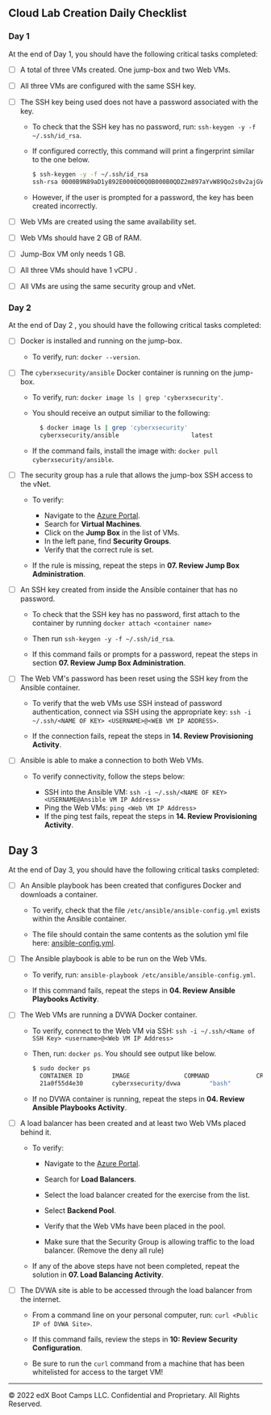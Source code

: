 ## Cloud Lab Creation Daily Checklist

### Day 1

At the end of Day 1, you should have the following critical tasks completed:

- [ ] A total of three VMs created. One jump-box and two Web VMs.

- [ ] All three VMs are configured with the same SSH key.

- [ ] The SSH key being used does not have a password associated with the key.

  - To check that the SSH key has no password, run: `ssh-keygen -y -f ~/.ssh/id_rsa`.

  - If configured correctly, this command will print a fingerprint similar to the one below.
    
    ```bash
    $ ssh-keygen -y -f ~/.ssh/id_rsa
    ssh-rsa 0000B9N89aD1y892E0000D0Q0B000B0QDZ2m897aYvW89Qo2s0v2ajGViQgxWw0i5nyE89O8989gRfJ10QHaQhnKxUBQPkTX6/9+ykv6mKqFQPl9g7M6Suo2ISfadt+QLbskqJ89Oa8SgKykDRgL/0fgm4kRFDrFZ0U0FX71+D028LZDPNIQkYEygZMo8q7Dixl0KLSq+uGahNK9DZhPqRO2qdhxVTU52uQ289H8989RF+Oy1RnqQh89DM7UjKZubUU0K6x50DpTmF9+gBIpy2UWbgQ5KItuK5187NXvw8i89ybSoIXEq/NiqEFSaBEUW6Q2xDdSYUKJx6nsaD4WVSnS89U9TTlWSW64F2OWIaujULPUL5GWx6vDITEVNwblLP
    ```

  - However, if the user is prompted for a password, the key has been created incorrectly.

- [ ] Web VMs are created using the same availability set.

- [ ] Web VMs should have 2 GB of RAM.

- [ ] Jump-Box VM only needs 1 GB.

- [ ] All three VMs should have 1 vCPU .

- [ ] All VMs are using the same security group and vNet.

### Day 2

At the end of Day 2 , you should have the following critical tasks completed:

- [ ] Docker is installed and running on the jump-box.
  
  - To verify, run: `docker --version`.

- [ ] The `cyberxsecurity/ansible` Docker container is running on the jump-box.

  - To verify, run: `docker image ls | grep 'cyberxsecurity'`.  

  - You should receive an output similiar to the following:

    ```bash
      $ docker image ls | grep 'cyberxsecurity'
      cyberxsecurity/ansible                    latest              30b40da30088        6 months ago       174MB

    ```
  - If the command fails, install the image with: `docker pull cyberxsecurity/ansible`.

- [ ] The security group has a rule that allows the jump-box SSH access to the vNet.

  - To verify:

    - Navigate to the [Azure Portal](https://portal.azure.com).
    - Search for **Virtual Machines**.
    - Click on the **Jump Box** in the list of VMs.
    - In the left pane, find **Security Groups**.
    - Verify that the correct rule is set.

  - If the rule is missing, repeat the steps in  **07. Review Jump Box Administration**.

- [ ] An SSH key created from inside the Ansible container that has no password.

   - To check that the SSH key has no password, first attach to the container by running `docker attach <container name>`
  
   - Then run `ssh-keygen -y -f ~/.ssh/id_rsa`.
  
   - If this command fails or prompts for a password, repeat the steps in section **07. Review Jump Box Administration**.


- [ ] The Web VM's password has been reset using the SSH key from the Ansible container.

   - To verify that the web VMs use SSH instead of password authentication, connect via SSH using the appropriate key: `ssh -i ~/.ssh/<NAME OF KEY> <USERNAME>@<WEB VM IP ADDRESS>`.

   - If the connection fails, repeat the steps in  **14. Review Provisioning Activity**.

- [ ] Ansible is able to make a connection to both Web VMs.

  - To verify connectivity, follow the steps below:

    - SSH into the Ansible VM: `ssh -i ~/.ssh/<NAME OF KEY> <USERNAME@Ansible VM IP Address>`
    - Ping the Web VMs: `ping <Web VM IP Address>`
    - If the ping test fails, repeat the steps in **14. Review Provisioning Activity**.

## Day 3

At the end of Day 3, you should have the following critical tasks completed:

- [ ] An Ansible playbook has been created that configures Docker and downloads a container.

    - To verify, check that the file `/etc/ansible/ansible-config.yml` exists within the Ansible container.

    - The file should contain the same contents as the solution yml file here: [ansible-config.yml](../3/Activities/03_Ansible_Playbooks/Solved/ansible-config.yml).

- [ ] The Ansible playbook is able to be run on the Web VMs.

    - To verify, run: `ansible-playbook /etc/ansible/ansible-config.yml`.

    - If this command fails, repeat the steps in  **04. Review Ansible Playbooks Activity**.

- [ ] The Web VMs are running a DVWA Docker container.

    - To verify, connect to the Web VM via SSH: `ssh -i ~/.ssh/<Name of SSH Key> <username>@<Web VM IP Address>`

    - Then, run: `docker ps`. You should see output like below.
      ```bash
      $ sudo docker ps
        CONTAINER ID        IMAGE               COMMAND             CREATED             STATUS              PORTS               NAMES
        21a0f55d4e30        cyberxsecurity/dvwa        "bash"              6 weeks ago         Up 3 seconds      
      ```
    - If no DVWA container is running, repeat the steps in  **04. Review Ansible Playbooks Activity**.

- [ ] A load  balancer has been created and at least two Web VMs placed behind it.
    - To verify:

      - Navigate to the [Azure Portal](https://portal.azure.com).

      - Search for **Load Balancers**.

      - Select the load balancer created for the exercise from the list.

      - Select **Backend Pool**.

      - Verify that the Web VMs have been placed in the pool.

      - Make sure that the Security Group is allowing traffic to the load balancer. (Remove the deny all rule)

    - If any of the above steps have not been completed, repeat the solution in **07. Load Balancing Activity**.

- [ ] The DVWA site is able to be accessed through the load balancer from the internet.

  - From a command line on your personal computer, run: `curl <Public IP of DVWA Site>`.

  - If this command fails, review the steps in  **10: Review Security Configuration**.
  
  - Be sure to run the `curl` command from a machine that has been whitelisted for access to the target VM!

---

© 2022 edX Boot Camps LLC. Confidential and Proprietary. All Rights Reserved.

